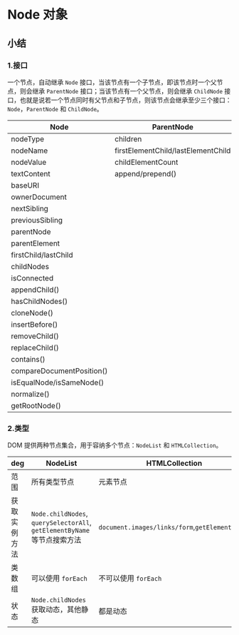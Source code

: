 # Node 对象

## 小结

### 1.接口

一个节点，自动继承 `Node` 接口，当该节点有一个子节点，即该节点时一个父节点，则会继承 `ParentNode` 接口；当该节点有一个父节点，则会继承 `ChildNode` 接口，也就是说若一个节点同时有父节点和子节点，则该节点会继承至少三个接口：`Node`，`ParentNode` 和 `ChildNode`。

| Node                      | ParentNode                         | ChildNode      |
| ------------------------- | ---------------------------------- | -------------- |
| nodeType                  | children                           | remove()       |
| nodeName                  | firstElementChild/lastElementChild | before/after() |
| nodeValue                 | childElementCount                  | replaceWith()  |
| textContent               | append/prepend()                   |
| baseURI                   |
| ownerDocument             |
| nextSibling               |
| previousSibling           |
| parentNode                |
| parentElement             |
| firstChild/lastChild      |
| childNodes                |
| isConnected               |
| appendChild()             |
| hasChildNodes()           |
| cloneNode()               |
| insertBefore()            |
| removeChild()             |
| replaceChild()            |
| contains()                |
| compareDocumentPosition() |
| isEqualNode/isSameNode()  |
| normalize()               |
| getRootNode()             |

### 2.类型

DOM 提供两种节点集合，用于容纳多个节点：`NodeList` 和 `HTMLCollection`。

| deg          | NodeList                                                                | HTMLCollection                                 |
| ------------ | ----------------------------------------------------------------------- | ---------------------------------------------- |
| 范围         | 所有类型节点                                                            | 元素节点                                       |
| 获取实例方法 | `Node.childNodes`, `querySelectorAll`, `getElementByName`等节点搜索方法 | `document.images/links/form`,`getElementBy...` |
| 类数组       | 可以使用 `forEach`                                                      | 不可以使用 `forEach`                           |
| 状态         | `Node.childNodes` 获取动态，其他静态                                    | 都是动态                                       |
